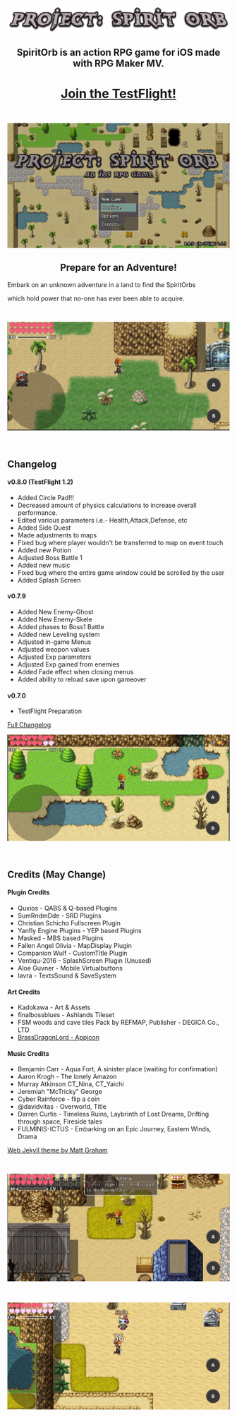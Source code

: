 ![metaimage1](/title.png)

<h2 style="text-align:center">SpiritOrb is an action RPG game for iOS made with RPG Maker MV.</h2>

<h1 style="text-align:center"><a href="https://testflight.apple.com/join/b25OmrY6">Join the TestFlight!</a></h1>

<br>

![metaimage12](/meta_launch.png)


<h2 style="text-align:center">Prepare for an Adventure!</h2>

<p>Embark on an unknown adventure in a land to find the SpiritOrbs </p>
<p>which hold power that no-one has ever been able to acquire.</p>

<br>

![metaimage11](/pic1.jpg)

<br>



<h2>Changelog</h2>

<h4>v0.8.0 (TestFlight 1.2)</h4>
<ul>
<li>Added Circle Pad!!!</li>
<li>Decreased amount of physics calculations to increase overall performance.</li>
<li>Edited various parameters i.e.- Health,Attack,Defense, etc</li>
<li>Added Side Quest</li>
<li>Made adjustments to maps</li>
<li>Fixed bug where player wouldn't be transferred to map on event touch</li>
<li>Added new Potion</li>
<li>Adjusted Boss Battle 1</li>
<li>Added new music</li>
<li>Fixed bug where the entire game window could be scrolled by the user</li>
<li>Added Splash Screen</li>
</ul>

<h4>v0.7.9</h4>
<ul>
<li>Added New Enemy-Ghost</li>
<li>Added New Enemy-Skele</li>
<li>Added phases to Boss1 Battle</li>
<li>Added new Leveling system</li>
<li>Adjusted in-game Menus</li>
<li>Adjusted weopon values</li>
<li>Adjusted Exp parameters</li>
<li>Adjusted Exp gained from enemies</li>
<li>Added Fade effect when closing menus</li>
<li>Added ability to reload save upon gameover</li>
</ul>

<h4>v0.7.0</h4>
<ul>
<li>TestFlight Preparation</li>
</ul>

<a href="https://www.spiritorbgame.com/changelog">Full Changelog</a>

![metaimage10](/pic3.jpg)


<br>

<h2>Credits (May Change)</h2>
<h4>Plugin Credits</h4>

<ul>
<li>Quxios - QABS & Q-based Plugins</li>
<li>SumRndmDde - SRD Plugins</li>
<li>Christian Schicho Fullscreen Plugin</li>
<li>Yanfly Engine Plugins - YEP based Plugins</li>
<li>Masked - MBS based Plugins</li>
<li>Fallen Angel Olivia - MapDisplay Plugin</li>
<li>Companion Wulf - CustomTitle Plugin</li>
<li>Ventiqu-2016 - SplashScreen Plugin (Unused)</li>
<li>Aloe Guvner - Mobile Virtualbuttons</li>
<li>Iavra - TextsSound & SaveSystem</li>
</ul>
<h4>Art Credits</h4>
<ul>
<li>Kadokawa - Art & Assets</li>
<li>finalbossblues - Ashlands Tileset</li>
<li>FSM woods and cave tiles Pack by REFMAP, Publisher - DEGICA Co., LTD</li>
<li><a href="https://www.deviantart.com/brassdragonlord">BrassDragonLord - Appicon</a></li>
</ul>
<h4>Music Credits</h4>
<ul>
<li>Benjamin Carr - Aqua Fort, A sinister place (waiting for confirmation)</li>
<li>Aaron Krogh - The lonely Amazon</li>
<li>Murray Atkinson CT_Nina, CT_Yaichi</li>
<li>Jeremiah "McTricky" George</li>
<li>Cyber Rainforce - flip a coin</li>
<li>@davidvitas - Overworld, Title</li>
<li>Darren Curtis - Timeless Ruins, Laybrinth of Lost Dreams, Drifting through space, Fireside tales</li>
<li>FULMINIS-ICTUS - Embarking on an Epic Journey, Eastern Winds, Drama</li>
</ul>

<a href="https://github.com/mattgraham/midnight/blob/master/LICENCE">Web Jekyll theme by Matt Graham</a>

<br>

![metaimage5](/pic2.jpg)

<br>

![metaimage8](/pic4.jpg)
